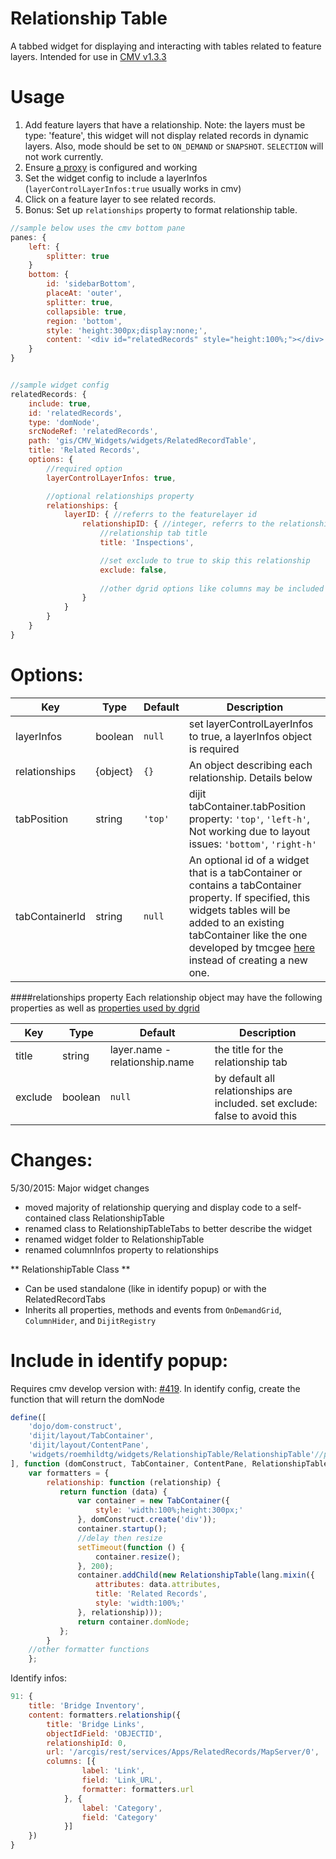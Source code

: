 Relationship Table
====================

A tabbed widget for displaying and interacting with tables related to feature layers.
Intended for use in [CMV v1.3.3](https://github.com/cmv/cmv-app/) 

Usage
======

1. Add feature layers that have a relationship. Note: the layers must be type: 'feature', this widget will not display related records in dynamic layers. Also, mode should be set to `ON_DEMAND` or `SNAPSHOT`. `SELECTION` will not work currently.
2. Ensure [a proxy](https://github.com/Esri/resource-proxy) is configured and working
2. Set the widget config to include a layerInfos (`layerControlLayerInfos:true` usually works in cmv)
3. Click on a feature layer to see related records.
4. Bonus: Set up `relationships` property to format relationship table.

```JavaScript
//sample below uses the cmv bottom pane
panes: {
    left: {
        splitter: true
    }
    bottom: {
        id: 'sidebarBottom',
        placeAt: 'outer',
        splitter: true,
        collapsible: true,
        region: 'bottom',
        style: 'height:300px;display:none;',
        content: '<div id="relatedRecords" style="height:100%;"></div>'
    }
}


//sample widget config
relatedRecords: {
    include: true,
    id: 'relatedRecords',
    type: 'domNode',
    srcNodeRef: 'relatedRecords',
    path: 'gis/CMV_Widgets/widgets/RelatedRecordTable',
    title: 'Related Records',
    options: {
        //required option
        layerControlLayerInfos: true,

        //optional relationships property
        relationships: {
            layerID: { //referrs to the featurelayer id
                relationshipID: { //integer, referrs to the relationship id on the rest services page
                    //relationship tab title
                    title: 'Inspections',

                    //set exclude to true to skip this relationship
                    exclude: false,
                    
                    //other dgrid options like columns may be included
                }
            }
        }
    }
}
```
Options:
========

Key        |      Type      | Default |  Description
---|-----|-------|----
layerInfos | boolean | `null` | set layerControlLayerInfos to true, a layerInfos object is required
relationships | {object} | `{}` | An object describing each relationship. Details below
tabPosition | string |  `'top'` | dijit tabContainer.tabPosition property: `'top'`, `'left-h'`, Not working due to layout issues: `'bottom'`, `'right-h'` 
tabContainerId | string | `null` | An optional id of a widget that is a tabContainer or contains a tabContainer property. If specified, this widgets tables will be added to an existing tabContainer like the one developed by tmcgee [here](https://github.com/tmcgee/cmv-widgets/blob/master/widgets/AttributesTable/README.md) instead of creating a new one.

####relationships property
Each relationship object may have the following properties as well as [properties 
used by dgrid](https://github.com/SitePen/dgrid/blob/master/doc/components/core-components/OnDemandList-and-OnDemandGrid.md)

Key | Type | Default | Description
----|------|---------|----
title | string | layer.name - relationship.name | the title for the relationship tab
exclude | boolean | `null` | by default all relationships are included. set exclude: false to avoid this

Changes:
========

5/30/2015: Major widget changes
* moved majority of relationship querying and display code to a self-contained class RelationshipTable
* renamed class to RelationshipTableTabs to better describe the widget
* renamed widget folder to RelationshipTable
* renamed columnInfos property to relationships 

** RelationshipTable Class **
* Can be used standalone (like in identify popup) or with the RelatedRecordTabs
* Inherits all properties, methods and events from `OnDemandGrid`, `ColumnHider`, and `DijitRegistry`

Include in identify popup:
==========================

Requires cmv develop version with: [#419](https://github.com/cmv/cmv-app/pull/419).
In identify config, create the function that will return the domNode
```JavaScript
define([
    'dojo/dom-construct',
    'dijit/layout/TabContainer',
    'dijit/layout/ContentPane',
    'widgets/roemhildtg/widgets/RelationshipTable/RelationshipTable'//path is relevent to wherever you placed the file
], function (domConstruct, TabContainer, ContentPane, RelationshipTable) {
    var formatters = {
        relationship: function (relationship) {
           return function (data) {
               var container = new TabContainer({
                   style: 'width:100%;height:300px;'
               }, domConstruct.create('div'));
               container.startup();
               //delay then resize
               setTimeout(function () {
                   container.resize();
               }, 200);
               container.addChild(new RelationshipTable(lang.mixin({
                   attributes: data.attributes,
                   title: 'Related Records',
                   style: 'width:100%;'
               }, relationship)));
               return container.domNode;
           };
        }
    //other formatter functions
    };
```

Identify infos:
```JavaScript
91: {
    title: 'Bridge Inventory',
    content: formatters.relationship({
        title: 'Bridge Links',
        objectIdField: 'OBJECTID',
        relationshipId: 0,
        url: '/arcgis/rest/services/Apps/RelatedRecords/MapServer/0',
        columns: [{
                label: 'Link',
                field: 'Link_URL',
                formatter: formatters.url
            }, {
                label: 'Category',
                field: 'Category'
            }]
    })
}
```